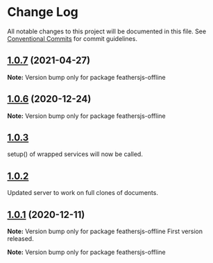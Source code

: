 # Change Log

All notable changes to this project will be documented in this file.
See [Conventional Commits](https://conventionalcommits.org) for commit guidelines.

## [1.0.7](http://github.com/feathersjs-offline/compare/v1.0.3...v1.0.7) (2021-04-27)

**Note:** Version bump only for package feathersjs-offline





## [1.0.6](http://github.com/feathersjs-offline/compare/v1.0.3...v1.0.6) (2020-12-24)

**Note:** Version bump only for package feathersjs-offline





## [1.0.3](http://github.com/feathersjs-offline/compare/v1.0.2...v1.0.3)
setup() of wrapped services will now be called.

## [1.0.2](http://github.com/feathersjs-offline/compare/v1.0.1...v1.0.2)
Updated server to work on full clones of documents.

## [1.0.1](http://github.com/feathersjs-offline/compare/v1.0.0...v1.0.1) (2020-12-11)

**Note:** Version bump only for package feathersjs-offline
First version released.

**Note:** Version bump only for package feathersjs-offline
